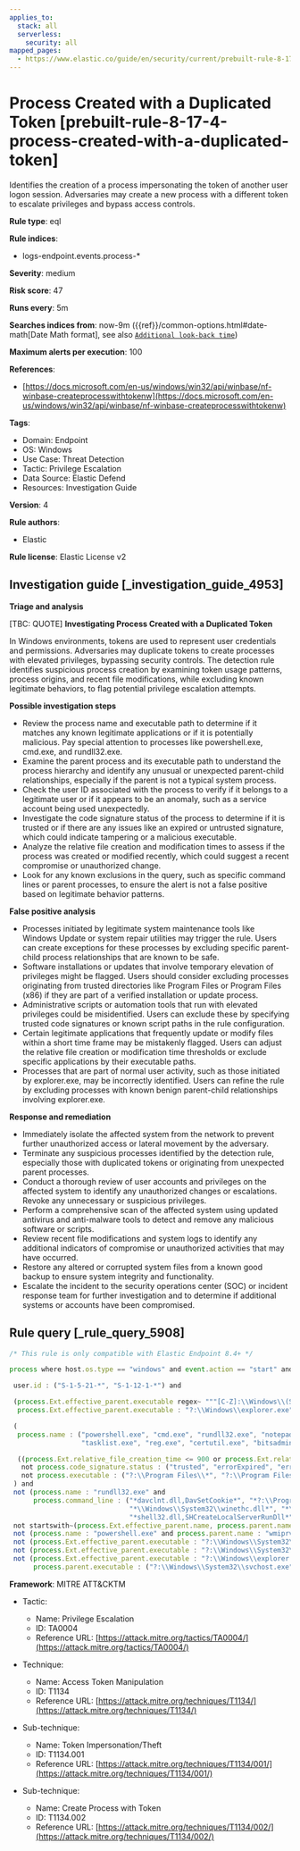 ```yaml
---
applies_to:
  stack: all
  serverless:
    security: all
mapped_pages:
  - https://www.elastic.co/guide/en/security/current/prebuilt-rule-8-17-4-process-created-with-a-duplicated-token.html
---
```


# Process Created with a Duplicated Token [prebuilt-rule-8-17-4-process-created-with-a-duplicated-token]

Identifies the creation of a process impersonating the token of another user logon session. Adversaries may create a new process with a different token to escalate privileges and bypass access controls.

**Rule type**: eql

**Rule indices**:

* logs-endpoint.events.process-*

**Severity**: medium

**Risk score**: 47

**Runs every**: 5m

**Searches indices from**: now-9m ({{ref}}/common-options.html#date-math[Date Math format], see also [`Additional look-back time`](docs-content://solutions/security/detect-and-alert/create-detection-rule.md#rule-schedule))

**Maximum alerts per execution**: 100

**References**:

* [https://docs.microsoft.com/en-us/windows/win32/api/winbase/nf-winbase-createprocesswithtokenw](https://docs.microsoft.com/en-us/windows/win32/api/winbase/nf-winbase-createprocesswithtokenw)

**Tags**:

* Domain: Endpoint
* OS: Windows
* Use Case: Threat Detection
* Tactic: Privilege Escalation
* Data Source: Elastic Defend
* Resources: Investigation Guide

**Version**: 4

**Rule authors**:

* Elastic

**Rule license**: Elastic License v2

## Investigation guide [_investigation_guide_4953]

**Triage and analysis**

[TBC: QUOTE]
**Investigating Process Created with a Duplicated Token**

In Windows environments, tokens are used to represent user credentials and permissions. Adversaries may duplicate tokens to create processes with elevated privileges, bypassing security controls. The detection rule identifies suspicious process creation by examining token usage patterns, process origins, and recent file modifications, while excluding known legitimate behaviors, to flag potential privilege escalation attempts.

**Possible investigation steps**

* Review the process name and executable path to determine if it matches any known legitimate applications or if it is potentially malicious. Pay special attention to processes like powershell.exe, cmd.exe, and rundll32.exe.
* Examine the parent process and its executable path to understand the process hierarchy and identify any unusual or unexpected parent-child relationships, especially if the parent is not a typical system process.
* Check the user ID associated with the process to verify if it belongs to a legitimate user or if it appears to be an anomaly, such as a service account being used unexpectedly.
* Investigate the code signature status of the process to determine if it is trusted or if there are any issues like an expired or untrusted signature, which could indicate tampering or a malicious executable.
* Analyze the relative file creation and modification times to assess if the process was created or modified recently, which could suggest a recent compromise or unauthorized change.
* Look for any known exclusions in the query, such as specific command lines or parent processes, to ensure the alert is not a false positive based on legitimate behavior patterns.

**False positive analysis**

* Processes initiated by legitimate system maintenance tools like Windows Update or system repair utilities may trigger the rule. Users can create exceptions for these processes by excluding specific parent-child process relationships that are known to be safe.
* Software installations or updates that involve temporary elevation of privileges might be flagged. Users should consider excluding processes originating from trusted directories like Program Files or Program Files (x86) if they are part of a verified installation or update process.
* Administrative scripts or automation tools that run with elevated privileges could be misidentified. Users can exclude these by specifying trusted code signatures or known script paths in the rule configuration.
* Certain legitimate applications that frequently update or modify files within a short time frame may be mistakenly flagged. Users can adjust the relative file creation or modification time thresholds or exclude specific applications by their executable paths.
* Processes that are part of normal user activity, such as those initiated by explorer.exe, may be incorrectly identified. Users can refine the rule by excluding processes with known benign parent-child relationships involving explorer.exe.

**Response and remediation**

* Immediately isolate the affected system from the network to prevent further unauthorized access or lateral movement by the adversary.
* Terminate any suspicious processes identified by the detection rule, especially those with duplicated tokens or originating from unexpected parent processes.
* Conduct a thorough review of user accounts and privileges on the affected system to identify any unauthorized changes or escalations. Revoke any unnecessary or suspicious privileges.
* Perform a comprehensive scan of the affected system using updated antivirus and anti-malware tools to detect and remove any malicious software or scripts.
* Review recent file modifications and system logs to identify any additional indicators of compromise or unauthorized activities that may have occurred.
* Restore any altered or corrupted system files from a known good backup to ensure system integrity and functionality.
* Escalate the incident to the security operations center (SOC) or incident response team for further investigation and to determine if additional systems or accounts have been compromised.


## Rule query [_rule_query_5908]

```js
/* This rule is only compatible with Elastic Endpoint 8.4+ */

process where host.os.type == "windows" and event.action == "start" and

 user.id : ("S-1-5-21-*", "S-1-12-1-*") and

 (process.Ext.effective_parent.executable regex~ """[C-Z]:\\Windows\\(System32|SysWOW64)\\[a-zA-Z0-9\-\_\.]+\.exe""" or
  process.Ext.effective_parent.executable : "?:\\Windows\\explorer.exe") and

 (
  process.name : ("powershell.exe", "cmd.exe", "rundll32.exe", "notepad.exe", "net.exe", "ntdsutil.exe",
                  "tasklist.exe", "reg.exe", "certutil.exe", "bitsadmin.exe", "msbuild.exe", "esentutl.exe") or

  ((process.Ext.relative_file_creation_time <= 900 or process.Ext.relative_file_name_modify_time <= 900) and
   not process.code_signature.status : ("trusted", "errorExpired", "errorCode_endpoint*") and
   not process.executable : ("?:\\Program Files\\*", "?:\\Program Files (x86)\\*"))
 ) and
 not (process.name : "rundll32.exe" and
      process.command_line : ("*davclnt.dll,DavSetCookie*", "*?:\\Program Files*",
                              "*\\Windows\\System32\\winethc.dll*", "*\\Windows\\SYSTEM32\\EDGEHTML.dll*",
                              "*shell32.dll,SHCreateLocalServerRunDll*")) and
 not startswith~(process.Ext.effective_parent.name, process.parent.name) and
 not (process.name : "powershell.exe" and process.parent.name : "wmiprvse.exe" and process.Ext.effective_parent.executable : "?:\\Windows\\System32\\wsmprovhost.exe") and
 not (process.Ext.effective_parent.executable : "?:\\Windows\\System32\\RuntimeBroker.exe" and process.parent.executable : "?:\\Windows\\System32\\sihost.exe") and
 not (process.Ext.effective_parent.executable : "?:\\Windows\\System32\\sethc.exe" and process.parent.executable : "?:\\Windows\\System32\\svchost.exe") and
 not (process.Ext.effective_parent.executable : "?:\\Windows\\explorer.exe" and
      process.parent.executable : ("?:\\Windows\\System32\\svchost.exe", "?:\\Windows\\System32\\msiexec.exe", "?:\\Windows\\twain_32\\*.exe"))
```

**Framework**: MITRE ATT&CKTM

* Tactic:

    * Name: Privilege Escalation
    * ID: TA0004
    * Reference URL: [https://attack.mitre.org/tactics/TA0004/](https://attack.mitre.org/tactics/TA0004/)

* Technique:

    * Name: Access Token Manipulation
    * ID: T1134
    * Reference URL: [https://attack.mitre.org/techniques/T1134/](https://attack.mitre.org/techniques/T1134/)

* Sub-technique:

    * Name: Token Impersonation/Theft
    * ID: T1134.001
    * Reference URL: [https://attack.mitre.org/techniques/T1134/001/](https://attack.mitre.org/techniques/T1134/001/)

* Sub-technique:

    * Name: Create Process with Token
    * ID: T1134.002
    * Reference URL: [https://attack.mitre.org/techniques/T1134/002/](https://attack.mitre.org/techniques/T1134/002/)



